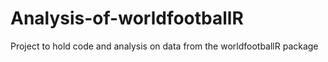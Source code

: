 # Analysis-of-worldfootballR
Project to hold code and analysis on data from the worldfootballR package
